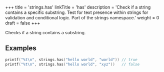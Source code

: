 +++
title = 'strings.has'
linkTitle = 'has'
description = 'Check if a string contains a specific substring. Test for text presence within strings for validation and conditional logic. Part of the strings namespace.'
weight = 0
draft = false
+++

Checks if a string contains a substring.

## Examples

```go
printf("%t\n", strings.has("hello world", "world")) // true
printf("%t\n", strings.has("hello world", "xyz"))   // false
```

